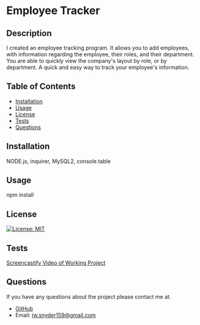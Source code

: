 #   Employee Tracker  

  ## Description
  I created an employee tracking program.  It allows you to add employees, with information regarding the employee, their roles, and their department.  You are able to quickly view the company's layout by role, or by department.  A quick and easy way to track your employee's information.  
  
  ## Table of Contents
  
  - [Installation](#installation)
  - [Usage](#usage)
  - [License](#license)
  - [Tests](#tests)
  - [Questions](#questions)
  
  
  ## Installation
  
  NODE.js, inquirer, MySQL2, console.table
  
  
  ## Usage
  
  npm install
  
  
  ## License

[![License: MIT](https://img.shields.io/badge/License-MIT-blue.svg)](https://opensource.org/licenses/MIT)
  
  
  ## Tests
  
  [Screencastify Video of Working Project](https://watch.screencastify.com/v/VjH9YoFGPLnTry09V6wE)
  
  
  ## Questions

  If you have any questions about the project please contact me at.
  - [GitHub](https://github.com/Jsnyder159?tab=repositories)
  - Email: jw.snyder159@gmail.com